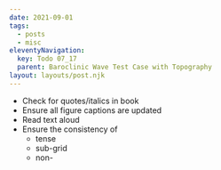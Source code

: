 ```yaml
---
date: 2021-09-01
tags:
  - posts
  - misc
eleventyNavigation:
  key: Todo 07_17
  parent: Baroclinic Wave Test Case with Topography
layout: layouts/post.njk
---
```



* Check for quotes/italics in book
* Ensure all figure captions are updated
* Read text aloud
* Ensure the consistency of
  * tense
  * sub-grid
  * non-
  